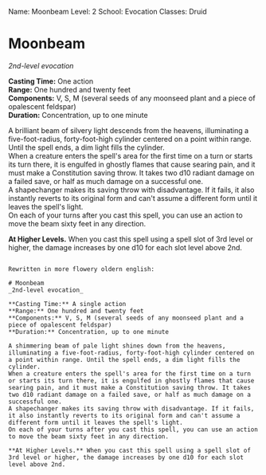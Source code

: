 Name: Moonbeam
Level: 2
School: Evocation
Classes: Druid

# Moonbeam 
_2nd-level evocation_ 

**Casting Time:** One action    
**Range:** One hundred and twenty feet    
**Components:** V, S, M (several seeds of any moonseed plant and a piece of opalescent feldspar)    
**Duration:** Concentration, up to one minute 

A brilliant beam of silvery light descends from the heavens, illuminating a five-foot-radius, forty-foot-high cylinder centered on a point within range. Until the spell ends, a dim light fills the cylinder.    
When a creature enters the spell's area for the first time on a turn or starts its turn there, it is engulfed in ghostly flames that cause searing pain, and it must make a Constitution saving throw. It takes two d10 radiant damage on a failed save, or half as much damage on a successful one.    
A shapechanger makes its saving throw with disadvantage. If it fails, it also instantly reverts to its original form and can't assume a different form until it leaves the spell's light.    
On each of your turns after you cast this spell, you can use an action to move the beam sixty feet in any direction. 

**At Higher Levels.** When you cast this spell using a spell slot of 3rd level or higher, the damage increases by one d10 for each slot level above 2nd. 
```

Rewritten in more flowery oldern english:

# Moonbeam 
_2nd-level evocation_ 

**Casting Time:** A single action    
**Range:** One hundred and twenty feet    
**Components:** V, S, M (several seeds of any moonseed plant and a piece of opalescent feldspar)    
**Duration:** Concentration, up to one minute 

A shimmering beam of pale light shines down from the heavens, illuminating a five-foot-radius, forty-foot-high cylinder centered on a point within range. Until the spell ends, a dim light fills the cylinder.    
When a creature enters the spell's area for the first time on a turn or starts its turn there, it is engulfed in ghostly flames that cause searing pain, and it must make a Constitution saving throw. It takes two d10 radiant damage on a failed save, or half as much damage on a successful one.    
A shapechanger makes its saving throw with disadvantage. If it fails, it also instantly reverts to its original form and can't assume a different form until it leaves the spell's light.    
On each of your turns after you cast this spell, you can use an action to move the beam sixty feet in any direction. 

**At Higher Levels.** When you cast this spell using a spell slot of 3rd level or higher, the damage increases by one d10 for each slot level above 2nd.